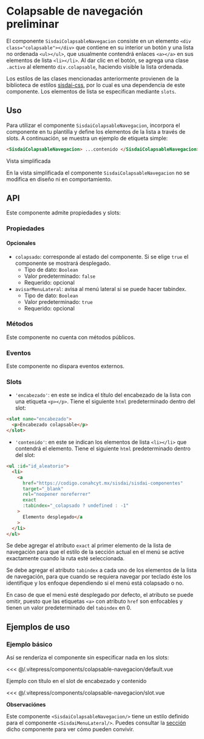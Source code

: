 <script setup>
import EjemploDefault from "../../.vitepress/components/colapsable-navegacion/default.vue";
import EjemploSlot from "../../.vitepress/components/colapsable-navegacion/slot.vue";
</script>

# Colapsable de navegación <span class="etiqueta">preliminar</span>

El componente `SisdaiColapsableNavegacion` consiste en un elemento `<div class="colapsable"></div>` que contiene en su interior un botón y una lista no ordenada `<ul></ul>`, que usualmente contendrá enlaces `<a></a>` en sus elementos de lista `<li></li>`. Al dar clic en el botón, se agrega una clase `.activo` al elemento `div.colapsable`, haciendo visible la lista ordenada.

Los estilos de las clases mencionadas anteriormente provienen de la biblioteca de estilos [sisdai-css](https://codigo.conahcyt.mx/sisdai/sisdai-css), por lo cual es una dependencia de este componente. Los elementos de lista se especifican mediante `slots`.

<section id="uso">

## Uso

Para utilizar el componente `SisdaiColapsableNavegacion`, incorpora el componente en tu plantilla y define los elementos de la lista a través de slots. A continuación, se muestra un ejemplo de etiqueta simple:

```html
<SisdaiColapsableNavegacion> ...contenido </SisdaiColapsableNavegacion>
```

Vista simplificada

En la vista simplificada el componente `SisdaiColapsableNavegacion` no se modifica en diseño ni en comportamiento.

</section>

<section id="api">

## API

Este componente admite propiedades y slots:

### Propiedades

#### Opcionales

- `colapsado`: corresponde al estado del componente. Si se elige `true` el componente se mostrará desplegado.
  - Tipo de dato: `Boolean`
  - Valor predeterminado: `false`
  - Requerido: opcional
- `avisarMenuLateral`: avisa al menú lateral si se puede hacer tabindex.
  - Tipo de dato: `Boolean`
  - Valor predeterminado: `true`
  - Requerido: opcional

### Métodos

Este componente no cuenta con métodos públicos.

### Eventos

Este componente no dispara eventos externos.

### Slots

- `'encabezado'`: en este se indica el título del encabezado de la lista con una etiqueta `<p></p>`. Tiene el siguiente `html` predeterminado dentro del slot:

```html
<slot name="encabezado">
  <p>Encabezado colapsable</p>
</slot>
```

- `'contenido'`: en este se indican los elementos de lista `<li></li>` que contendrá el elemento. Tiene el siguiente `html` predeterminado dentro del slot:

```html
<ul :id="id_aleatorio">
  <li>
    <a
      href="https://codigo.conahcyt.mx/sisdai/sisdai-componentes"
      target="_blank"
      rel="noopener noreferrer"
      exact
      :tabindex="_colapsado ? undefined : -1"
    >
      Elemento desplegado</a
    >
  </li>
</ul>
```

Se debe agregar el atributo `exact` al primer elemento de la lista de navegación para que el estilo de la sección actual en el menú se active exactamente cuando la ruta esté seleccionada.

Se debe agregar el atributo `tabindex` a cada uno de los elementos de la lista de navegación, para que cuando se requiera navegar por teclado éste los identifique y los enfoque dependiendo si el menú está colapsado o no.

En caso de que el menú esté desplegado por defecto, el atributo se puede omitir, puesto que las etiquetas `<a>` con atributo `href` son enfocables y tienen un valor predeterminado del `tabindex` en 0.

</section>

<section id="ejemplos">

## Ejemplos de uso

### Ejemplo básico

Así se renderiza el componente sin especificar nada en los slots:

<!-- <utils-ejemplo-doc ruta="colapsable-navegacion/default.vue"/> -->
<EjemploDefault />
<<< @/.vitepress/components/colapsable-navegacion/default.vue

Ejemplo con título en el slot de encabezado y contenido

<!-- <utils-ejemplo-doc ruta="colapsable-navegacion/slot.vue"/> -->
<EjemploSlot />
<<< @/.vitepress/components/colapsable-navegacion/slot.vue

**Observaciónes**

Este componente `<SisdaiColapsableNavegacion/>` tiene un estilo definido para el componente `<SisdaiMenuLateral/>`. Puedes consultar la [sección](../menu-lateral/index.md) dicho componente para ver cómo pueden convivir.

</section>
